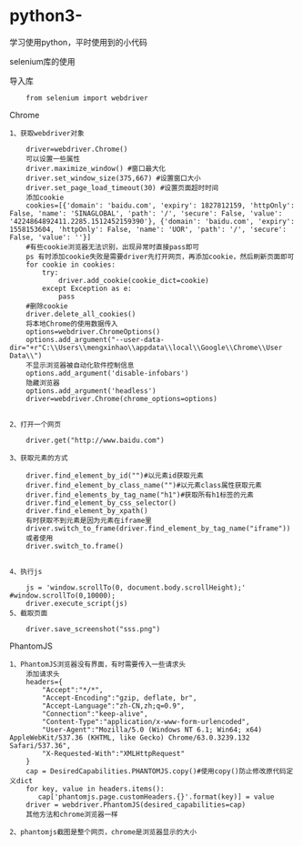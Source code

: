 # python3-
学习使用python，平时使用到的小代码

selenium库的使用

导入库

        from selenium import webdriver


Chrome

    1、获取webdriver对象

        driver=webdriver.Chrome()
        可以设置一些属性
        driver.maximize_window() #窗口最大化
        driver.set_window_size(375,667) #设置窗口大小
        driver.set_page_load_timeout(30) #设置页面超时时间
        添加cookie
        cookies=[{'domain': 'baidu.com', 'expiry': 1827812159, 'httpOnly': False, 'name': 'SINAGLOBAL', 'path': '/', 'secure': False, 'value': '4224864892411.2285.1512452159390'}, {'domain': 'baidu.com', 'expiry': 1558153604, 'httpOnly': False, 'name': 'UOR', 'path': '/', 'secure': False, 'value': ''}]
        #有些cookie浏览器无法识别，出现异常时直接pass即可
        ps 有时添加cookie失败是需要driver先打开网页，再添加cookie，然后刷新页面即可
        for cookie in cookies:
            try:
                driver.add_cookie(cookie_dict=cookie)
            except Exception as e:
                pass
        #删除cookie
        driver.delete_all_cookies()
        将本地Chrome的使用数据传入
        options=webdriver.ChromeOptions()
        options.add_argument("--user-data-dir="+r"C:\\Users\\mengxinhao\\appdata\\local\\Google\\Chrome\\User Data\\")
        不显示浏览器被自动化软件控制信息
        options.add_argument('disable-infobars')
        隐藏浏览器
        options.add_argument('headless')
        driver=webdriver.Chrome(chrome_options=options)

  
    2、打开一个网页

        driver.get("http://www.baidu.com")
  
    3、获取元素的方式

        driver.find_element_by_id("")#以元素id获取元素
        driver.find_element_by_class_name("")#以元素class属性获取元素
        driver.find_elements_by_tag_name("h1")#获取所有h1标签的元素
        driver.find_element_by_css_selector()
        driver.find_element_by_xpath()
        有时获取不到元素是因为元素在iframe里
        driver.switch_to_frame(driver.find_element_by_tag_name("iframe")) 
        或者使用
        driver.switch_to.frame()


    4、执行js

        js = 'window.scrollTo(0, document.body.scrollHeight);' #window.scrollTo(0,10000);
        driver.execute_script(js)
    5、截取页面

        driver.save_screenshot("sss.png")

 PhantomJS
 
    1、PhantomJS浏览器没有界面，有时需要传入一些请求头
        添加请求头
        headers={
            "Accept":"*/*",
            "Accept-Encoding":"gzip, deflate, br",
            "Accept-Language":"zh-CN,zh;q=0.9",
            "Connection":"keep-alive",
            "Content-Type":"application/x-www-form-urlencoded",
            "User-Agent":"Mozilla/5.0 (Windows NT 6.1; Win64; x64) AppleWebKit/537.36 (KHTML, like Gecko) Chrome/63.0.3239.132 Safari/537.36",
            "X-Requested-With":"XMLHttpRequest"
        }
        cap = DesiredCapabilities.PHANTOMJS.copy()#使用copy()防止修改原代码定义dict
        for key, value in headers.items():
           cap['phantomjs.page.customHeaders.{}'.format(key)] = value
        driver = webdriver.PhantomJS(desired_capabilities=cap)
        其他方法和chrome浏览器一样

    2、phantomjs截图是整个网页，chrome是浏览器显示的大小
 


